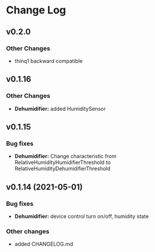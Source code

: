 # Change Log

## v0.2.0

### Other Changes

* thinq1 backward compatible

## v0.1.16

### Other Changes

* **Dehumidifier:** added HumiditySensor

## v0.1.15

### Bug fixes

* **Dehumidifier:** Change characteristic from RelativeHumidityHumidifierThreshold to RelativeHumidityDehumidifierThreshold

## v0.1.14 (2021-05-01)

### Bug fixes

* **Dehumidifier:** device control turn on/off, humidity state

### Other changes

* added CHANGELOG.md
